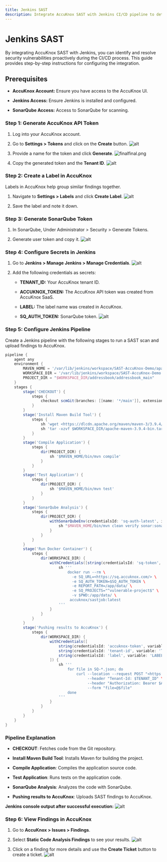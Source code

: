 ```yaml
---
title: Jenkins SAST
description: Integrate AccuKnox SAST with Jenkins CI/CD pipeline to detect security vulnerabilities in source code.
---
```


# Jenkins SAST

By integrating AccuKnox SAST with Jenkins, you can identify and resolve security vulnerabilities proactively during the CI/CD process. This guide provides step-by-step instructions for configuring the integration.

## **Prerequisites**

- **AccuKnox Account:** Ensure you have access to the AccuKnox UI.

- **Jenkins Access:** Ensure Jenkins is installed and configured.

- **SonarQube Access:** Access to SonarQube for scanning.

### **Step 1: Generate AccuKnox API Token**

1. Log into your AccuKnox account.

2. Go to **Settings > Tokens** and click on the **Create** button.
![alt](images/jenkins-sast/1.png)

3. Provide a name for the token and click **Generate**.
![finalfinal.png](images/jenkins-sast/2.png)

4. Copy the generated token and the **Tenant ID**.
![alt](images/jenkins-sast/3.png)

### **Step 2: Create a Label in AccuKnox**

Labels in AccuKnox help group similar findings together.

1. Navigate to **Settings > Labels** and click **Create Label**.
![alt](images/jenkins-sast/4.png)

2. Save the label and note it down.

### **Step 3: Generate SonarQube Token**

1. In SonarQube, Under Administrator > Security > Generate Tokens.

2. Generate user token and copy it.
![alt](images/jenkins-sast/5.png)

### **Step 4: Configure Secrets in Jenkins**

1. Go to **Jenkins > Manage Jenkins > Manage Credentials**.
![alt](images/jenkins-sast/6.png)

2. Add the following credentials as secrets:

    - **TENANT_ID:** Your AccuKnox tenant ID.

    - **ACCUKNOX_TOKEN:** The AccuKnox API token was created from AccuKnox SaaS.

    - **LABEL:** The label name was created in AccuKnox.

    - **SQ_AUTH_TOKEN:** SonarQube token.
![alt](images/jenkins-sast/7.png)

### **Step 5: Configure Jenkins Pipeline**

Create a Jenkins pipeline with the following stages to run a SAST scan and upload findings to AccuKnox.

```groovy
pipeline {
    agent any
    environment {
        MAVEN_HOME = '/var/lib/jenkins/workspace/SAST-AccuKnox-Demo/apache-maven-3.9.4'
        WORKSPACE_DIR = '/var/lib/jenkins/workspace/SAST-AccuKnox-Demo'
        PROJECT_DIR = "$WORKSPACE_DIR/addressbook/addressbook_main"
    }
    stages {
        stage('CHECKOUT') {
            steps {
                checkout scmGit(branches: [[name: '*/main']], extensions: [], userRemoteConfigs: [[url: '<https://github.com/udit-uniyal/Devops.git']])>
            }
        }
        stage('Install Maven Build Tool') {
            steps {
                sh 'wget <https://dlcdn.apache.org/maven/maven-3/3.9.4/binaries/apache-maven-3.9.4-bin.tar.gz'>
                sh 'tar -xzvf $WORKSPACE_DIR/apache-maven-3.9.4-bin.tar.gz'
            }
        }
        stage('Compile Application') {
            steps {
                dir(PROJECT_DIR) {
                    sh '$MAVEN_HOME/bin/mvn compile'
                }
            }
        }
        stage('Test Application') {
            steps {
                dir(PROJECT_DIR) {
                    sh '$MAVEN_HOME/bin/mvn test'
                }
            }
        }
        stage('SonarQube Analysis') {
            steps {
                dir(PROJECT_DIR) {
                    withSonarQubeEnv(credentialsId: 'sq-auth-latest', installationName: 'sonarqube-scan') {
                        sh "$MAVEN_HOME/bin/mvn clean verify sonar:sonar -Dsonar.projectKey=vulnerable-project"
                    }
                }
            }
        }
        stage('Run Docker Container') {
            steps {
                dir(WORKSPACE_DIR) {
                    withCredentials([string(credentialsId: 'sq-token', variable: 'SQ_AUTH_TOKEN')]) {
                        sh '''
                            docker run --rm \
                              -e SQ_URL=<https://sq.accuknox.com/> \
                              -e SQ_AUTH_TOKEN=$SQ_AUTH_TOKEN \
                              -e REPORT_PATH=/app/data/ \
                              -e SQ_PROJECTS="^vulnerable-project$" \
                              -v $PWD:/app/data/ \
                             accuknox/sastjob:latest
                        '''
                    }
                }
            }
        }
        stage('Pushing results to AccuKnox') {
            steps {
                dir(WORKSPACE_DIR) {
                    withCredentials([
                        string(credentialsId: 'accuknox-token', variable: 'ACCUKNOX_TOKEN'),
                        string(credentialsId: 'tenant-id', variable: 'TENANT_ID'),
                        string(credentialsId: 'label', variable: 'LABEL')
                    ]) {
                        sh '''
                            for file in SQ-*.json; do
                                curl --location --request POST "<https://cspm.demo.accuknox.com/api/v1/artifact/?tenant_id=$TENANT_ID&data_type=SQ&label_id=$LABEL&save_to_s3=false>" \
                                     --header "Tenant-Id: $TENANT_ID" \
                                     --header "Authorization: Bearer $ACCUKNOX_TOKEN" \
                                     --form "file=@$file"
                            done
                        '''
                    }
                }
            }
        }
    }
}
```

### **Pipeline Explanation**

- **CHECKOUT**: Fetches code from the Git repository.

- **Install Maven Build Tool**: Installs Maven for building the project.

- **Compile Application**: Compiles the application source code.

- **Test Application**: Runs tests on the application code.

- **SonarQube Analysis**: Analyzes the code with SonarQube.

- **Pushing results to AccuKnox**: Uploads SAST findings to AccuKnox.

**Jenkins console output after successful execution:**
![alt](images/jenkins-sast/8.png)

### **Step 6: View Findings in AccuKnox**

1. Go to **AccuKnox > Issues > Findings**.

2. Select **Static Code Analysis Findings** to see your results.
![alt](images/jenkins-sast/9.png)

3. Click on a finding for more details and use the **Create Ticket** button to create a ticket.
![alt](images/jenkins-sast/10.png)
